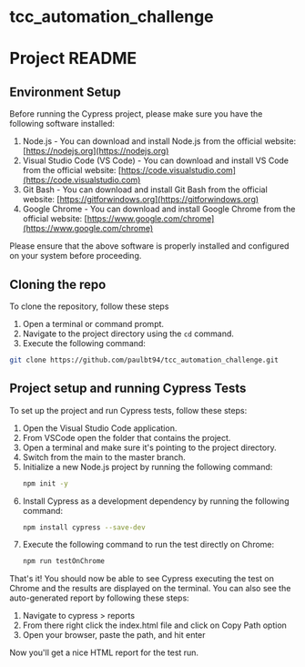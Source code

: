 # tcc_automation_challenge

# Project README

## Environment Setup

Before running the Cypress project, please make sure you have the following software installed:

1. Node.js - You can download and install Node.js from the official website: [https://nodejs.org](https://nodejs.org)
2. Visual Studio Code (VS Code) - You can download and install VS Code from the official website: [https://code.visualstudio.com](https://code.visualstudio.com)
3. Git Bash - You can download and install Git Bash from the official website: [https://gitforwindows.org](https://gitforwindows.org)
4. Google Chrome - You can download and install Google Chrome from the official website: [https://www.google.com/chrome](https://www.google.com/chrome)

Please ensure that the above software is properly installed and configured on your system before proceeding.


## Cloning the repo

To clone the repository, follow these steps
1. Open a terminal or command prompt.
2. Navigate to the project directory using the `cd` command.
3.  Execute the following command:
   ```bash
   git clone https://github.com/paulbt94/tcc_automation_challenge.git
   ```

## Project setup and running Cypress Tests

To set up the project and run Cypress tests, follow these steps:

1. Open the Visual Studio Code application.
2. From VSCode open the folder that contains the project.
3. Open a terminal and make sure it's pointing to the project directory.
4. Switch from the main to the master branch.
5. Initialize a new Node.js project by running the following command:
   ```bash
   npm init -y
   ```
6. Install Cypress as a development dependency by running the following command:
   ```bash
   npm install cypress --save-dev
   ```
7. Execute the following command to run the test directly on Chrome:
   ```bash
   npm run testOnChrome
   ```

That's it! You should now be able to see Cypress executing the test on Chrome and the results are displayed on the terminal.
You can also see the auto-generated report by following these steps:
1. Navigate to cypress > reports
2. From there right click the index.html file and click on Copy Path option
3. Open your browser, paste the path, and hit enter
   
Now you'll get a nice HTML report for the test run.
